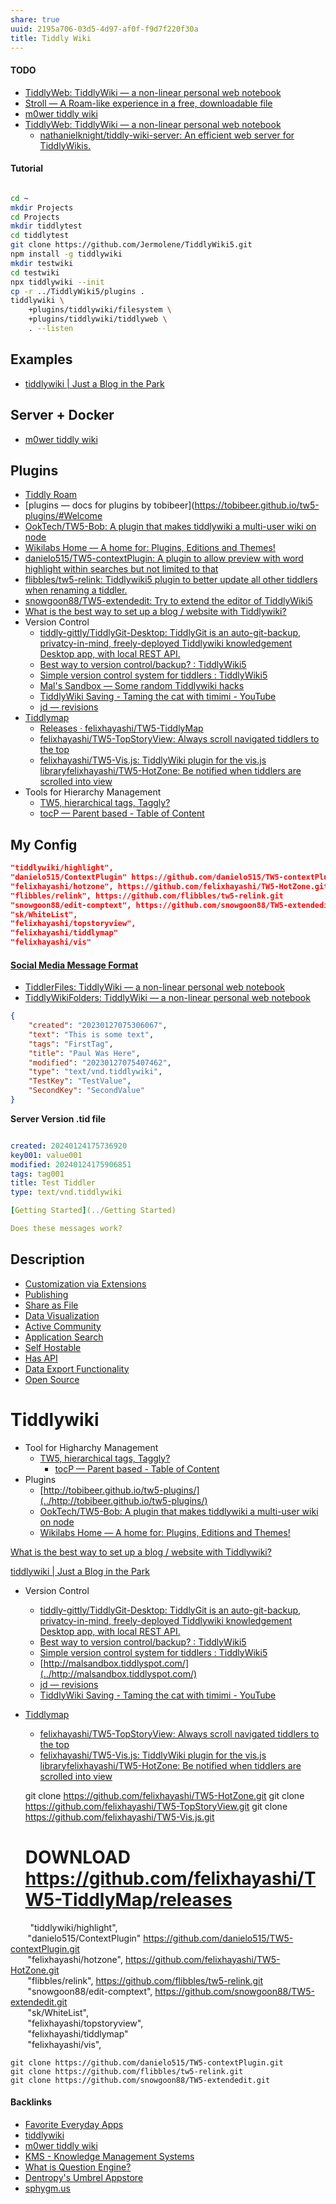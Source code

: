 ```yaml
---
share: true
uuid: 2195a706-03d5-4d97-af0f-f9d7f220f30a
title: Tiddly Wiki
---
```

#### TODO

* [TiddlyWeb: TiddlyWiki — a non-linear personal web notebook](https://tiddlywiki.com/static/TiddlyWeb.html)
* [Stroll — A Roam-like experience in a free, downloadable file](https://giffmex.org/stroll/stroll.html)
* [m0wer tiddly wiki](../77303e4d-07b3-4611-9900-4a91a7036371)
* [TiddlyWeb: TiddlyWiki — a non-linear personal web notebook](https://tiddlywiki.com/static/TiddlyWeb.html)
	* [nathanielknight/tiddly-wiki-server: An efficient web server for TiddlyWikis.](https://github.com/nathanielknight/tiddly-wiki-server)


#### Tutorial

``` bash

cd ~
mkdir Projects
cd Projects
mkdir tiddlytest
cd tiddlytest
git clone https://github.com/Jermolene/TiddlyWiki5.git
npm install -g tiddlywiki
mkdir testwiki
cd testwiki
npx tiddlywiki --init
cp -r ../TiddlyWiki5/plugins .
tiddlywiki \
	+plugins/tiddlywiki/filesystem \
	+plugins/tiddlywiki/tiddlyweb \
	. --listen


```
## Examples

* [tiddlywiki | Just a Blog in the Park](https://justabloginthepark.com/tags/tiddlywiki/)

## Server + Docker

* [m0wer tiddly wiki](../77303e4d-07b3-4611-9900-4a91a7036371)


## Plugins

* [Tiddly Roam](../487a1c1f-45a0-4fc1-8655-8569d05ec4a7)
* [plugins — docs for plugins by tobibeer](https://tobibeer.github.io/tw5-plugins/#Welcome
* [OokTech/TW5-Bob: A plugin that makes tiddlywiki a multi-user wiki on node](https://github.com/OokTech/TW5-Bob)
* [Wikilabs Home — A home for: Plugins, Editions and Themes!](https://wikilabs.github.io/)
* [danielo515/TW5-contextPlugin: A plugin to allow preview with word highlight within searches but not limited to that](https://github.com/danielo515/TW5-contextPlugin)
* [flibbles/tw5-relink: Tiddlywiki5 plugin to better update all other tiddlers when renaming a tiddler.](https://github.com/flibbles/tw5-relink)
* [snowgoon88/TW5-extendedit: Try to extend the editor of TiddlyWiki5](https://github.com/snowgoon88/TW5-extendedit)
* [What is the best way to set up a blog / website with Tiddlywiki?](https://groups.google.com/g/tiddlywiki/c/IfFPhf9ZbsQ?pli=1)
*   Version Control
    *   [tiddly-gittly/TiddlyGit-Desktop: TiddlyGit is an auto-git-backup, privatcy-in-mind, freely-deployed Tiddlywiki knowledgement Desktop app, with local REST API.](https://github.com/tiddly-gittly/TiddlyGit-Desktop)
    *   [Best way to version control/backup? : TiddlyWiki5](https://old.reddit.com/r/TiddlyWiki5/comments/jrc9o9/best_way_to_version_controlbackup/)
    *   [Simple version control system for tiddlers : TiddlyWiki5](https://old.reddit.com/r/TiddlyWiki5/comments/alc82u/simple_version_control_system_for_tiddlers/)
    * [Mal's Sandbox — Some random Tiddlywiki hacks](https://malsandbox.tiddlyspot.com/#Simple%20Tiddler%20Version%20Control)
    *   [TiddlyWiki Saving - Taming the cat with timimi - YouTube](https://www.youtube.com/watch?v=mP7MXWDUdCI)
    *   [jd — revisions](http://j.d.revisions.tiddlyspot.com/)
*   [Tiddlymap](https://github.com/felixhayashi/TW5-TiddlyMap)
	* [Releases · felixhayashi/TW5-TiddlyMap](https://github.com/felixhayashi/TW5-TiddlyMap/releases)
	*   [felixhayashi/TW5-TopStoryView: Always scroll navigated tiddlers to the top](https://github.com/felixhayashi/TW5-TopStoryView)
	*   [felixhayashi/TW5-Vis.js: TiddlyWiki plugin for the vis.js library](https://github.com/felixhayashi/TW5-Vis.js)[felixhayashi/TW5-HotZone: Be notified when tiddlers are scrolled into view](https://github.com/felixhayashi/TW5-HotZone)
* Tools for Hierarchy Management
	*   [TW5, hierarchical tags, Taggly?](https://groups.google.com/g/tiddlywiki/c/wtywCUQD6PU)
	*   [tocP — Parent based - Table of Content](https://wikilabs.github.io/editions/tocP/)

## My Config

``` json
"tiddlywiki/highlight",  
"danielo515/ContextPlugin" https://github.com/danielo515/TW5-contextPlugin.git  
"felixhayashi/hotzone", https://github.com/felixhayashi/TW5-HotZone.git  
"flibbles/relink", https://github.com/flibbles/tw5-relink.git  
"snowgoon88/edit-comptext", https://github.com/snowgoon88/TW5-extendedit.git  
"sk/WhiteList",  
"felixhayashi/topstoryview",  
"felixhayashi/tiddlymap"  
"felixhayashi/vis"
```


#### [Social Media Message Format](../ea6dd9c4-c148-4631-af5f-63ffe73fceb3)

* [TiddlerFiles: TiddlyWiki — a non-linear personal web notebook](https://tiddlywiki.com/static/TiddlerFiles.html)
* [TiddlyWikiFolders: TiddlyWiki — a non-linear personal web notebook](https://tiddlywiki.com/static/TiddlyWikiFolders.html)

``` json
{
	"created": "20230127075306067",
	"text": "This is some text",
	"tags": "FirstTag",
	"title": "Paul Was Here",
	"modified": "20230127075407462",
	"type": "text/vnd.tiddlywiki",
	"TestKey": "TestValue",
	"SecondKey": "SecondValue"
}
```

**Server Version .tid file**

``` yaml

created: 20240124175736920
key001: value001
modified: 20240124175906851
tags: tag001
title: Test Tiddler
type: text/vnd.tiddlywiki

[Getting Started](../Getting Started)

Does these messages work?

```

## Description

* [Customization via Extensions](../33ed3a6c-3b95-4d21-9cf4-e3b46f9af974)
* [Publishing](../8ffb70c7-2315-4f73-9867-6885d064457e)
* [Share as File](../94ae1983-ff27-47f0-9f48-f3521d15c47d)
* [Data Visualization](../ef29cab3-4aef-413f-b603-29cfeedd290d)
* [Active Community](../dfc0303f-7458-482a-afda-92c3441180bb)
* [Application Search](../4393acec-181e-4eab-a88d-5a66542ac158)
* [Self Hostable](../4969b778-baf1-4431-bcc1-171981eb2893)
* [Has API](../1059b83a-2c44-492f-a5b2-e716eb7b7ea8)
* [Data Export Functionality](../488b9eda-db35-4ecb-bf55-c6f851af116b)
* [Open Source](../95e200b6-08d4-49a1-acf3-6fdf72fcc7f6)





# Tiddlywiki
*   Tool for Higharchy Management
    *   [TW5, hierarchical tags, Taggly?](https://groups.google.com/g/tiddlywiki/c/wtywCUQD6PU)
        *   [tocP — Parent based - Table of Content](https://wikilabs.github.io/editions/tocP/)
*   Plugins
    *   [http://tobibeer.github.io/tw5-plugins/](../http://tobibeer.github.io/tw5-plugins/)
    *   [OokTech/TW5-Bob: A plugin that makes tiddlywiki a multi-user wiki on node](https://github.com/OokTech/TW5-Bob)
    *   [Wikilabs Home — A home for: Plugins, Editions and Themes!](https://wikilabs.github.io/)

[What is the best way to set up a blog / website with Tiddlywiki?](https://groups.google.com/g/tiddlywiki/c/IfFPhf9ZbsQ?pli=1)

[tiddlywiki | Just a Blog in the Park](https://justabloginthepark.com/tags/tiddlywiki/)

*   Version Control
    *   [tiddly-gittly/TiddlyGit-Desktop: TiddlyGit is an auto-git-backup, privatcy-in-mind, freely-deployed Tiddlywiki knowledgement Desktop app, with local REST API.](https://github.com/tiddly-gittly/TiddlyGit-Desktop)
    *   [Best way to version control/backup? : TiddlyWiki5](https://old.reddit.com/r/TiddlyWiki5/comments/jrc9o9/best_way_to_version_controlbackup/)
    *   [Simple version control system for tiddlers : TiddlyWiki5](https://old.reddit.com/r/TiddlyWiki5/comments/alc82u/simple_version_control_system_for_tiddlers/)
    *   [http://malsandbox.tiddlyspot.com/](../http://malsandbox.tiddlyspot.com/)
    *   [jd — revisions](http://j.d.revisions.tiddlyspot.com/)
    *   [TiddlyWiki Saving - Taming the cat with timimi - YouTube](https://www.youtube.com/watch?v=mP7MXWDUdCI)
*   [Tiddlymap](https://github.com/felixhayashi/TW5-TiddlyMap)
    *   [felixhayashi/TW5-TopStoryView: Always scroll navigated tiddlers to the top](https://github.com/felixhayashi/TW5-TopStoryView)
    *   [felixhayashi/TW5-Vis.js: TiddlyWiki plugin for the vis.js library](https://github.com/felixhayashi/TW5-Vis.js)[felixhayashi/TW5-HotZone: Be notified when tiddlers are scrolled into view](https://github.com/felixhayashi/TW5-HotZone)

    git clone https://github.com/felixhayashi/TW5-HotZone.git
    git clone https://github.com/felixhayashi/TW5-TopStoryView.git
    git clone https://github.com/felixhayashi/TW5-Vis.js.git
    # DOWNLOAD https://github.com/felixhayashi/TW5-TiddlyMap/releases

        "tiddlywiki/highlight",  
       "danielo515/ContextPlugin" https://github.com/danielo515/TW5-contextPlugin.git  
       "felixhayashi/hotzone", https://github.com/felixhayashi/TW5-HotZone.git  
       "flibbles/relink", https://github.com/flibbles/tw5-relink.git  
       "snowgoon88/edit-comptext", https://github.com/snowgoon88/TW5-extendedit.git  
       "sk/WhiteList",  
       "felixhayashi/topstoryview",  
       "felixhayashi/tiddlymap"  
       "felixhayashi/vis",

    git clone https://github.com/danielo515/TW5-contextPlugin.git
    git clone https://github.com/flibbles/tw5-relink.git
    git clone https://github.com/snowgoon88/TW5-extendedit.git

#### Backlinks

* [Favorite Everyday Apps](/444ff7c7-77b4-483c-b801-3955d2daeb0a)
* [tiddlywiki](/0616d5be-c9a1-4854-bfd1-a7e4614d1500)
* [m0wer tiddly wiki](/77303e4d-07b3-4611-9900-4a91a7036371)
* [KMS - Knowledge Management Systems](/6aef6fe9-4c4e-4f3a-850c-e163e2303f81)
* [What is Question Engine?](/c9ad4625-84be-4210-967a-c45bb3ec11ce)
* [Dentropy's Umbrel Appstore](/fcc49407-81d6-4576-8eeb-9a3b3c843f75)
* [sphygm.us](/53f0db9f-79ac-4afb-b488-b389ee93812e)